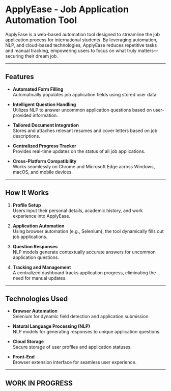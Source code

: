 # ApplyEase - Job Application Automation Tool  

ApplyEase is a web-based automation tool designed to streamline the job application process for international students. By leveraging automation, NLP, and cloud-based technologies, ApplyEase reduces repetitive tasks and manual tracking, empowering users to focus on what truly matters—securing their dream job.  

---

## Features  

- **Automated Form Filling**  
  Automatically populates job application fields using stored user data.  

- **Intelligent Question Handling**  
  Utilizes NLP to answer uncommon application questions based on user-provided information.  

- **Tailored Document Integration**  
  Stores and attaches relevant resumes and cover letters based on job descriptions.  

- **Centralized Progress Tracker**  
  Provides real-time updates on the status of all job applications.  

- **Cross-Platform Compatibility**  
  Works seamlessly on Chrome and Microsoft Edge across Windows, macOS, and mobile devices.  

---

## How It Works  

1. **Profile Setup**  
   Users input their personal details, academic history, and work experience into ApplyEase.  

2. **Application Automation**  
   Using browser automation (e.g., Selenium), the tool dynamically fills out job applications.  

3. **Question Responses**  
   NLP models generate contextually accurate answers for uncommon application questions.  

4. **Tracking and Management**  
   A centralized dashboard tracks application progress, eliminating the need for manual updates.  

---

## Technologies Used  

- **Browser Automation**  
  Selenium for dynamic field detection and application submission.  

- **Natural Language Processing (NLP)**  
  NLP models for generating responses to unique application questions.  

- **Cloud Storage**  
  Secure storage of user profiles and application statuses.  

- **Front-End**  
  Browser extension interface for seamless user experience.  

---

## WORK IN PROGRESS
